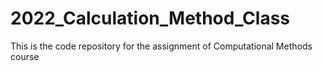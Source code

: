 # 2022_Calculation_Method_Class
This is the code repository for the assignment of Computational Methods course
